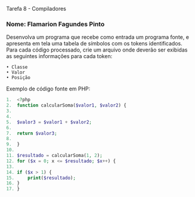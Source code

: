 Tarefa 8 - Compiladores

### Nome: Flamarion Fagundes Pinto

Desenvolva um programa que recebe como entrada um programa fonte, e apresenta em tela uma tabela de símbolos com os tokens identificados. Para cada código processado, crie um arquivo onde deverão ser exibidas as seguintes informações para cada token:

    • Classe
    • Valor
    • Posição

Exemplo de código fonte em PHP:

```php
1.  <?php
2.  function calcularSoma($valor1, $valor2) {
3.
4.
5.  $valor3 = $valor1 + $valor2;
6.
7.  return $valor3;
8.
9.  }
10.
11. $resultado = calcularSoma(1, 2);
12. for ($x = 0; x <= $resultado; $x++) {
13.
14. if ($x > 1) {
15.     print($resultado);
16. }
17. }
```

